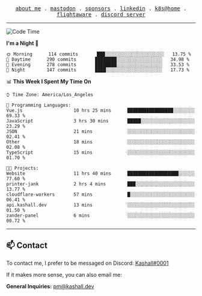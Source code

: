 <p align="center">
  <samp>
    <a href="https://jordanjones.org/">about me</a> .
    <a href="https://mastodon.social/@kashall">mastodon</a> .
    <a href="https://github.com/sponsors/kashalls">sponsors</a> .
    <a href="https://linkedin.com/in/jordpjones">linkedin</a> .
    <a href="https://github.com/kashalls/home-cluster">k8s@home</a> .
    <a href="https://flightaware.com/adsb/stats/user/kashalls">flightaware</a> .
    <a href="https://discord.gg/ctgrp8k">discord server</a>
  </samp>
</p>

---

<!--START_SECTION:waka-->
![Code Time](http://img.shields.io/badge/Code%20Time-1%2C267%20hrs%2013%20mins-blue)

**I'm a Night 🦉** 

```text
🌞 Morning      114 commits       ███░░░░░░░░░░░░░░░░░░░░░░   13.75 % 
🌆 Daytime      290 commits       ████████░░░░░░░░░░░░░░░░░   34.98 % 
🌃 Evening      278 commits       ████████░░░░░░░░░░░░░░░░░   33.53 % 
🌙 Night        147 commits       ████░░░░░░░░░░░░░░░░░░░░░   17.73 % 

```


📊 **This Week I Spent My Time On** 

```text
⌚︎ Time Zone: America/Los_Angeles

💬 Programming Languages: 
Vue.js                   10 hrs 25 mins      █████████████████░░░░░░░░   69.33 % 
JavaScript               3 hrs 30 mins       █████░░░░░░░░░░░░░░░░░░░░   23.29 % 
JSON                     21 mins             ░░░░░░░░░░░░░░░░░░░░░░░░░   02.41 % 
Other                    18 mins             ░░░░░░░░░░░░░░░░░░░░░░░░░   02.08 % 
TypeScript               15 mins             ░░░░░░░░░░░░░░░░░░░░░░░░░   01.70 % 

🐱‍💻 Projects: 
Website                  11 hrs 40 mins      ███████████████████░░░░░░   77.60 % 
printer-jank             2 hrs 4 mins        ███░░░░░░░░░░░░░░░░░░░░░░   13.77 % 
cloudflare-workers       57 mins             █░░░░░░░░░░░░░░░░░░░░░░░░   06.41 % 
api.kashall.dev          13 mins             ░░░░░░░░░░░░░░░░░░░░░░░░░   01.50 % 
zander-panel             6 mins              ░░░░░░░░░░░░░░░░░░░░░░░░░   00.72 % 

```


<!--END_SECTION:waka-->

---

## 📫 Contact

To contact me, I prefer to be messaged on Discord:  [Kashall#0001](https://discord.com/users/201077739589992448)

If it makes more sense, you can also email me:

**General Inquiries:** pm@kashall.dev  
